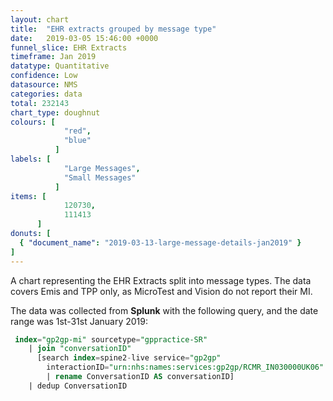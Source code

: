 ```yaml
---
layout: chart
title:  "EHR extracts grouped by message type"
date:   2019-03-05 15:46:00 +0000
funnel_slice: EHR Extracts
timeframe: Jan 2019
datatype: Quantitative
confidence: Low
datasource: NMS
categories: data
total: 232143
chart_type: doughnut
colours: [
            "red",
            "blue"
          ]
labels: [
            "Large Messages",
            "Small Messages"
          ]
items: [
            120730,
            111413
      ]
donuts: [
  { "document_name": "2019-03-13-large-message-details-jan2019" }
] 
---
```

A chart representing the EHR Extracts split into message types. The data covers Emis and TPP only, as MicroTest and Vision do not report their MI.

The data was collected from **Splunk** with the following query, and the date range was 1st-31st January 2019:

```sql
 index="gp2gp-mi" sourcetype="gppractice-SR"
    | join "conversationID" 
      [search index=spine2-live service="gp2gp"
        interactionID="urn:nhs:names:services:gp2gp/RCMR_IN030000UK06"
        | rename ConversationID AS conversationID]
    | dedup ConversationID
```
